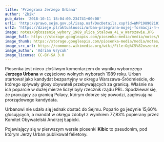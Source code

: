 ```yaml
---
title: 'Przegrana Jerzego Urbana'
author: 'Zbik'
pub_date: '2018-10-11 18:04:00.234741+00:00'
url1: 'http://prawo.sejm.gov.pl/isap.nsf/DocDetails.xsp?id=WMP19890210149'
url2: 'https://dzieje.pl/aktualnosci/urban-przegrana-mojej-formacji-4-czerwca-89-byla-korzystna-dla-polski'
image: notes/Ogłoszenie_wybory_1989_ulica_Stalowa_41_w_Warszawie.JPG
image_full: https://storage.googleapis.com/piosenka-media/media/notes/Ogłoszenie_wybory_1989_ulica_Stalowa_41_w_Warszawie.JPG
image_thumb: https://storage.googleapis.com/piosenka-media/media/notes/Og%C5%82oszenie_wybory_1989_ulica_Stalowa_41_w_Warszawie.JPG.0x300_q85_upscale.jpg
image_src_url: https://commons.wikimedia.org/wiki/File:Og%C5%82oszenie_wybory_1989_ulica_Stalowa_41_w_Warszawie.JPG
image_author: 'Adrian Grycuk'
image_license: CC-BY-SA 3.0
---
```


Piosenka jest nieco złośliwym komentarzem do wyniku wyborczego **Jerzego Urbana** w częściowo wolnych wyborach 1989 roku. Urban startował jako kandydat bezpartyjny w okręgu Warszawa\-Śródmieście, do którego spływały głosy obywateli przebywających za granicą. Właśnie na ich poparcie w dużej mierze liczył były rzecznik rządu PRL. Spodziewał się, że pracujący za granicą Polacy, którym dobrze się powodzi, zagłosują na prorządowego kandydata.

Urbanowi nie udało się jednak dostać do Sejmu. Poparło go jedynie 15,60% głosujących, a mandat w okręgu zdobył z wynikiem 77,83% popierany przez Komitet Obywatelski Andrzej Łapicki.

Pojawiający się w pierwszym wersie piosenki **Kibic** to pseudonim, pod którym Jerzy Urban publikował felietony.